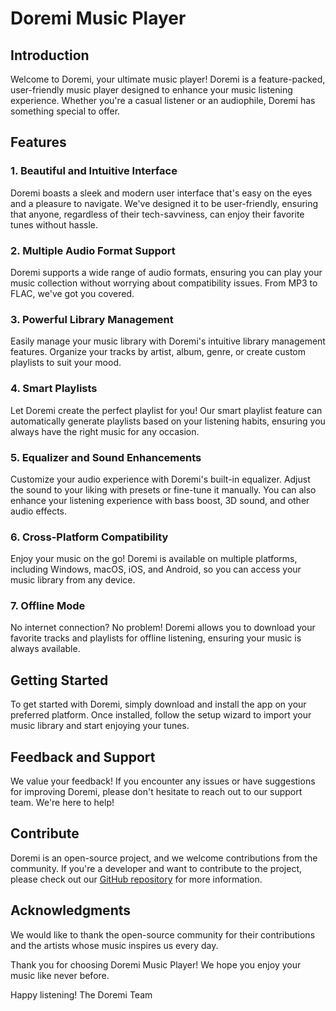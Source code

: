 # Doremi Music Player

## Introduction

Welcome to Doremi, your ultimate music player! Doremi is a feature-packed, user-friendly music player designed to enhance your music listening experience. Whether you're a casual listener or an audiophile, Doremi has something special to offer.

## Features

### 1. Beautiful and Intuitive Interface

Doremi boasts a sleek and modern user interface that's easy on the eyes and a pleasure to navigate. We've designed it to be user-friendly, ensuring that anyone, regardless of their tech-savviness, can enjoy their favorite tunes without hassle.

### 2. Multiple Audio Format Support

Doremi supports a wide range of audio formats, ensuring you can play your music collection without worrying about compatibility issues. From MP3 to FLAC, we've got you covered.

### 3. Powerful Library Management

Easily manage your music library with Doremi's intuitive library management features. Organize your tracks by artist, album, genre, or create custom playlists to suit your mood.

### 4. Smart Playlists

Let Doremi create the perfect playlist for you! Our smart playlist feature can automatically generate playlists based on your listening habits, ensuring you always have the right music for any occasion.

### 5. Equalizer and Sound Enhancements

Customize your audio experience with Doremi's built-in equalizer. Adjust the sound to your liking with presets or fine-tune it manually. You can also enhance your listening experience with bass boost, 3D sound, and other audio effects.

### 6. Cross-Platform Compatibility

Enjoy your music on the go! Doremi is available on multiple platforms, including Windows, macOS, iOS, and Android, so you can access your music library from any device.

### 7. Offline Mode

No internet connection? No problem! Doremi allows you to download your favorite tracks and playlists for offline listening, ensuring your music is always available.

## Getting Started

To get started with Doremi, simply download and install the app on your preferred platform. Once installed, follow the setup wizard to import your music library and start enjoying your tunes.

## Feedback and Support

We value your feedback! If you encounter any issues or have suggestions for improving Doremi, please don't hesitate to reach out to our support team. We're here to help!

## Contribute

Doremi is an open-source project, and we welcome contributions from the community. If you're a developer and want to contribute to the project, please check out our [GitHub repository](https://github.com/ali-javadpour/doremi) for more information.

## Acknowledgments

We would like to thank the open-source community for their contributions and the artists whose music inspires us every day.

Thank you for choosing Doremi Music Player! We hope you enjoy your music like never before.

Happy listening!
The Doremi Team
